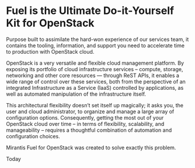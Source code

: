 # Fuel is the Ultimate Do-it-Yourself Kit for OpenStack #

Purpose built to assimilate the hard-won experience of our services team, it contains the tooling, information, and support you need to accelerate time to production with OpenStack cloud.

OpenStack is a very versatile and flexible cloud management platform. By exposing its portfolio of cloud infrastructure services – compute, storage, networking and other core resources — through ReST APIs, it enables a wide range of control over these services, both from the perspective of an integrated Infrastructure as a Service (IaaS) controlled by applications, as well as automated manipulation of the infrastructure itself.

This architectural flexibility doesn’t set itself up magically; it asks you, the user and cloud administrator, to organize and manage a large array of configuration options. Consequently, getting the most out of your OpenStack cloud over time – in terms of flexibility, scalability, and manageability – requires a thoughtful combination of automation and configuration choices.

Mirantis Fuel for OpenStack was created to solve exactly this problem.


Today
